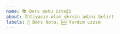 ```yaml
---
name: 📚 Ders notu isteği
about: İhtiyacın olan dersin adını belirt
labels: 📘 Ders Notu, 🆘 Yardım Lazım
---
```

